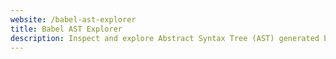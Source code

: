 ```yaml
---
website: /babel-ast-explorer
title: Babel AST Explorer
description: Inspect and explore Abstract Syntax Tree (AST) generated by @babel/parser
---
```


